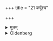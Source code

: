 +++
title = "21 कर्षूश्च"

+++

<details><summary>मूलम्</summary>

कर्षूश्च २१
</details>

<details><summary>Oldenberg</summary>

21. And (he strews it into) the pits,
</details>
